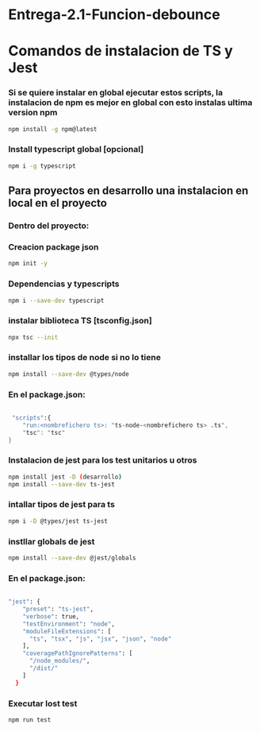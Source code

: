 # Entrega-2.1-Funcion-debounce

# Comandos de instalacion de TS y Jest

### Si se quiere instalar en global ejecutar estos scripts, la instalacion de npm es mejor en global con esto instalas ultima version npm 

```sh
npm install -g npm@latest
```

### Install typescript global [opcional]

```sh
npm i -g typescript
```

## Para proyectos en desarrollo una instalacion en local en el proyecto

### Dentro del proyecto:
### Creacion  package json

```sh
npm init -y
```

### Dependencias y typescripts

```sh
npm i --save-dev typescript
```

### instalar biblioteca TS [tsconfig.json]

```sh
npx tsc --init 
```

### installar los tipos de node si no lo tiene

```sh
npm install --save-dev @types/node
```

### En el package.json:

```sh

 "scripts":{
	"run:<nombrefichero ts>: "ts-node-<nombrefichero ts> .ts",
	"tsc": "tsc"
}

```

### Instalacion de jest para los test unitarios u otros

```sh
npm install jest -D (desarrollo)
npm install --save-dev ts-jest
```

### intallar tipos de jest para ts

```sh
npm i -D @types/jest ts-jest  
```

### instllar globals de jest

```sh
npm install --save-dev @jest/globals
```
### En el package.json:

```sh

"jest": {
    "preset": "ts-jest",
    "verbose": true,
    "testEnvironment": "node",
    "moduleFileExtensions": [
      "ts", "tsx", "js", "jsx", "json", "node"
    ],
    "coveragePathIgnorePatterns": [
      "/node_modules/",
      "/dist/"
    ]
  }

```
### Executar lost test 

```sh
npm run test
```